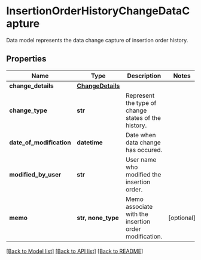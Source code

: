 # InsertionOrderHistoryChangeDataCapture

Data model represents the data change capture of insertion order history.

## Properties
Name | Type | Description | Notes
------------ | ------------- | ------------- | -------------
**change_details** | [**ChangeDetails**](ChangeDetails.md) |  | 
**change_type** | **str** | Represent the type of change states of the history. | 
**date_of_modification** | **datetime** | Date when data change has occured. | 
**modified_by_user** | **str** | User name who modified the insertion order. | 
**memo** | **str, none_type** | Memo associate with the insertion order modification. | [optional] 

[[Back to Model list]](../README.md#documentation-for-models) [[Back to API list]](../README.md#documentation-for-api-endpoints) [[Back to README]](../README.md)



